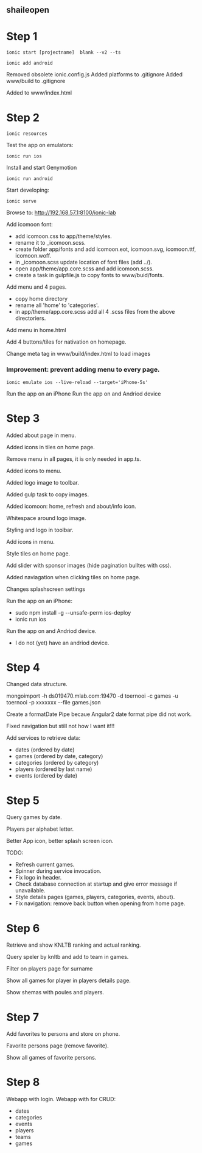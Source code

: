 ## shaileopen

Step 1
======

    ionic start [projectname]  blank --v2 --ts

    ionic add android

Removed obsolete ionic.config.js
Added platforms to .gitignore
Added www/build to .gitignore

Added to www/index.html

  <meta http-equiv="Content-Security-Policy" content="default-src *; script-src 'self' 'unsafe-inline' 'unsafe-eval' *; style-src  'self' 'unsafe-inline' *">


Step 2
======

    ionic resources

Test the app on emulators:

    ionic run ios

Install and start Genymotion 

    ionic run android
    
Start developing:

    ionic serve
    
Browse to: http://192.168.57.1:8100/ionic-lab

Add icomoon font: 
- add icomoon.css to app/theme/styles.
- rename it to _icomoon.scss.
- create folder app/fonts and add icomoon.eot, icomoon.svg, icomoon.ttf, icomoon.woff.
- in _icomoon.scss update location of font files (add ../). 
- open app/theme/app.core.scss and add icomoon.scss.
- create a task in gulpfile.js to copy fonts to www/buid/fonts.

Add menu and 4 pages.
- copy home directory
- rename all 'home' to 'categories'.
- in app/theme/app.core.scss add all 4 .scss files from the above directoriers.

Add menu in home.html

Add 4 buttons/tiles for nativation on homepage.

Change meta tag in www/build/index.html to load images

  <meta http-equiv="Content-Security-Policy" content="default-src *; script-src 'self' 'unsafe-inline' 'unsafe-eval' *; style-src  'self' 'unsafe-inline' *; img-src 'self' data:;">

### Improvement: prevent adding menu to every page.

    ionic emulate ios --live-reload --target='iPhone-5s'

Run the app on an iPhone
Run the app on and Andriod device

Step 3
======
Added about page in menu.

Added icons in tiles on home page.

Remove menu in all pages, it is only needed in app.ts.

Added icons to menu.

Added logo image to toolbar.

Added gulp task to copy images.

Added icomoon: home, refresh and about/info icon.

Whitespace around logo image.

Styling and logo in toolbar.

Add icons in menu.

Style tiles on home page.

Add slider with sponsor images (hide pagination bulltes with css).

Added naviagation when clicking tiles on home page.

Changes splashscreen settings


Run the app on an iPhone:
- sudo npm install -g --unsafe-perm ios-deploy
- ionic run ios

Run the app on and Andriod device.
- I do not (yet) have an andriod device.

Step 4
======
Changed data structure.

mongoimport -h ds019470.mlab.com:19470 -d toernooi -c games -u toernooi -p xxxxxxx --file games.json

Create a formatDate Pipe becaue Angular2 date format pipe did not work.

Fixed navigation but still not how I want it!!!

Add services to retrieve data:
- dates (ordered by date)
- games (ordered by date, category)
- categories (ordered by category)
- players (ordered by last name)
- events (ordered by date)

Step 5
======
Query games by date.

Players per alphabet letter.

Better App icon, better splash screen icon.

TODO:
- Refresh current games.
- Spinner during service invocation.
- Fix logo in header.
- Check database connection at startup and give error message if unavailable.
- Style details pages (games, players, categories, events, about).
- Fix navigation: remove back button when opening from home page.

Step 6
======
Retrieve and show KNLTB ranking and actual ranking.

Query speler by knltb and add to team in games.

Filter on players page for surname

Show all games for player in players details page.

Show shemas with poules and players.

Step 7
======
Add favorites to persons and store on phone.

Favorite persons page (remove favorite).

Show all games of favorite persons.

Step 8
======
Webapp with login.
Webapp with for CRUD:
- dates
- categories
- events
- players
- teams
- games
